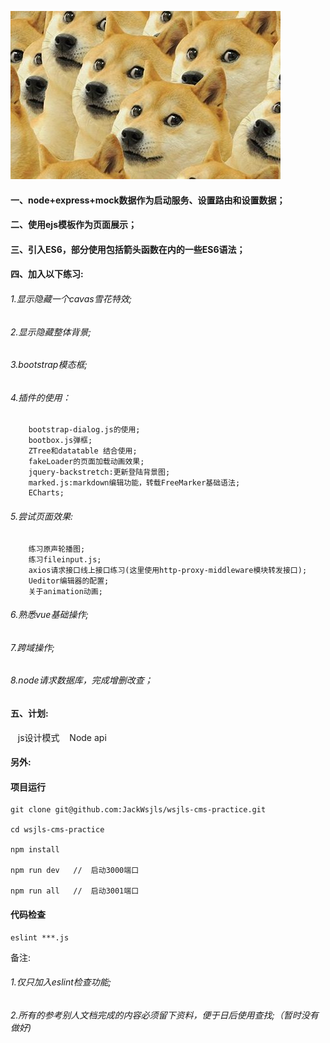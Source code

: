 ![Image text](https://raw.githubusercontent.com/JackWsjls/wsjls-cms-practice/master/src/markdown_images/image0_dog.jpg)
#### 一、node+express+mock数据作为启动服务、设置路由和设置数据；

#### 二、使用ejs模板作为页面展示；

#### 三、引入ES6，部分使用包括箭头函数在内的一些ES6语法；

#### 四、加入以下练习:

###### 1.显示隐藏一个cavas雪花特效;
###### 2.显示隐藏整体背景;
###### 3.bootstrap模态框;
###### 4.插件的使用：
		bootstrap-dialog.js的使用;
		bootbox.js弹框;
		ZTree和datatable 结合使用;
		fakeLoader的页面加载动画效果;
		jquery-backstretch:更新登陆背景图;
		marked.js:markdown编辑功能，转载FreeMarker基础语法;
		ECharts;
###### 5.尝试页面效果: 
 		练习原声轮播图;
 		练习fileinput.js;
 		axios请求接口线上接口练习(这里使用http-proxy-middleware模块转发接口);
 		Ueditor编辑器的配置;
 		关于animation动画;
###### 6.熟悉vue基础操作;
###### 7.跨域操作;
###### 8.node请求数据库，完成增删改查；

#### 五、计划:

&nbsp;&nbsp;&nbsp;js设计模式
&nbsp;&nbsp;&nbsp;Node api

#### 另外:
#### 项目运行

```
git clone git@github.com:JackWsjls/wsjls-cms-practice.git 

cd wsjls-cms-practice

npm install 

npm run dev   //  启动3000端口

npm run all   //  启动3001端口

```

#### 代码检查

```
eslint ***.js

```
备注: 
###### 1.仅只加入eslint检查功能;
###### 2.所有的参考别人文档完成的内容必须留下资料，便于日后使用查找;（暂时没有做好)